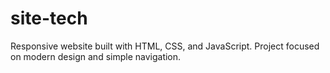 # site-tech
Responsive website built with HTML, CSS, and JavaScript. Project focused on modern design and simple navigation.
